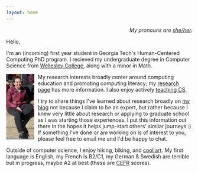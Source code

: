 ```yaml
---
layout: home
---
```


<p style="text-align:right;"><i>My pronouns are <a href="https://pronoun.is/she">she/her</a>.</i> </p>

Hello, 

I'm an (incoming) first year student in Georgia Tech's Human-Centered Computing PhD program. I recieved my undergraduate degree in Computer Science from [Wellesley College](https://www.wellesley.edu/cs), along with a minor in Math.

<img style="padding-right: 10px" align="left" width="15%" src="images/annabel.png">

My research interests broadly center around computing education and promoting computing literacy; my [research page](https://annabelrothschild.com/research/) has more information. I also enjoy actively [teaching CS](https://annabelrothschild.com/teaching/).

I try to share things I've learned about research broadly on [my blog](https://medium.com/me/stories/public) not because I claim to be an expert, but rather because I knew very little about research or applying to graduate school as I was starting those experiences. I put this information out there in the hopes it helps jump-start others' similar journeys :) If something I've done or am working on is of interest to you, please feel free to email me and I'd be happy to chat.
 
Outside of computer science, I enjoy hiking, biking, and [cool art](https://annabelrothschild.com/personal/art/). My first language is English, my French is B2/C1, my German & Swedish are terrible but in progress, maybe A2 at best (these are [CEFR](https://en.wikipedia.org/wiki/Common_European_Framework_of_Reference_for_Languages) scores).





